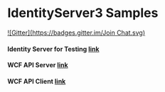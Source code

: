 IdentityServer3 Samples
======================================

[![Gitter](https://badges.gitter.im/Join Chat.svg)](https://https://gitter.im/Xavina/IdentityServer3.Samples?utm_source=badge&utm_medium=badge&utm_campaign=pr-badge&utm_content=badge)

#### Identity Server for Testing [link](https://github.com/Xavina/IdentityServer3.Samples/tree/BindingForJWTToken/source/SelfHost%20(Minimal))
#### WCF API Server [link](https://github.com/Xavina/IdentityServer3.Samples/tree/BindingForJWTToken/source/Clients/SampleWCFApiHost)
#### WCF API Client [link](https://github.com/Xavina/IdentityServer3.Samples/tree/BindingForJWTToken/source/Clients/WCF%20Console%20Resource%20Owner%20Flow)
